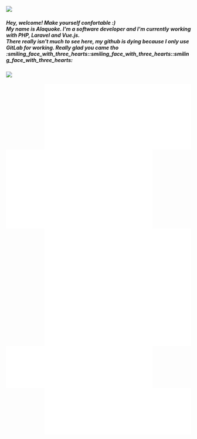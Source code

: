  <div>
<img align='left'  src='https://user-images.githubusercontent.com/88796071/225752409-1d2e13c8-3119-4e57-b8b9-73efe5b09928.gif'/>
</div>
<div>
</br>
<div align='left'><h5>Hey, welcome! Make yourself confortable :)<br/> My name is Alaquoke. I'm a software developer and I'm currently working with PHP, Laravel and Vue.js.<br/>There really isn't much to see here, my github is dying because I only use GitLab for working. Really glad you came tho :smiling_face_with_three_hearts::smiling_face_with_three_hearts::smiling_face_with_three_hearts: </h5>
<p align="left">
  <a href="https://skillicons.dev">
    <img src="https://skillicons.dev/icons?i=laravel,php,javascript,vue,mysql,bootstrap,git" />
  </a>
</p>
<img align='right' width="400" src='metrics.plugin.achievements.compact.svg'/>
</div>
<div>
  <img align='left' width="400" src='metrics.plugin.fortune.svg'/>
</div>
<div>
<img align='left' width="400" src='metrics.plugin.isocalendar.svg'/>
<img align='right'  width="400" src='medias.svg'/>
</div>
<div>
<img align='left' width="400" src='languages.svg'/>
</div>
<div>
<img align='right' width='400' src='metrics.plugin.steam.svg'/>
</div>



